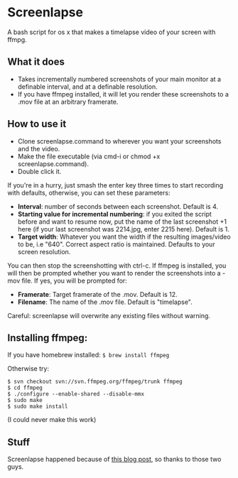 Screenlapse
===========

A bash script for os x that makes a timelapse video of your screen with ffmpg.

What it does
------------

* Takes incrementally numbered screenshots of your main monitor at a definable interval, and at a definable resolution. 
* If you have ffmpeg installed, it will let you render these screenshots to a .mov file at an arbitrary framerate.

How to use it
-------------

* Clone screenlapse.command to wherever you want your screenshots and the video.
* Make the file executable (via cmd-i or chmod +x screenlapse.command).
* Double click it. 

If you're in a hurry, just smash the enter key three times to start recording with defaults, otherwise, you can set these parameters:
* __Interval__: number of seconds between each screenshot. Default is 4.
* __Starting value for incremental numbering__: if you exited the script before and want to resume now, put the name of the last screenshot +1 here (if your last screenshot was 2214.jpg, enter 2215 here). Default is 1.
* __Target width__: Whatever you want the width if the resulting images/video to be, i.e "640". Correct aspect ratio is maintained. Defaults to your screen resolution. 

You can then stop the screenshotting with ctrl-c. If ffmpeg is installed, you will then be prompted whether you want to render the screenshots into a -mov file. If yes, you will be prompted for:
* __Framerate__: Target framerate of the .mov. Default is 12.
* __Filename__: The name of the .mov file. Default is "timelapse".

Careful: screenlapse will overwrite any existing files without warning. 

Installing ffmpeg:
-----------------

If you have homebrew installed: ```$ brew install ffmpeg```

Otherwise try: 

    $ svn checkout svn://svn.ffmpeg.org/ffmpeg/trunk ffmpeg
    $ cd ffmpeg
    $ ./configure --enable-shared --disable-mmx
    $ sudo make
    $ sudo make install

(I could never make this work)

Stuff
-----

Screenlapse happened because of [this blog post](http://labs.laan.com/wp/2011/01/how-to-make-time-lapse-screencaptures-of-your-design-work-for-free-mac/), so thanks to those two guys.
